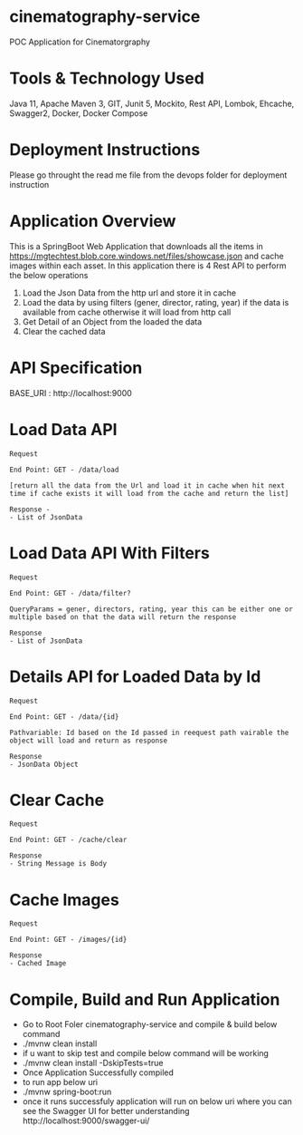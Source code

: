 # cinematography-service

POC Application for Cinematorgraphy 

# Tools & Technology Used

Java 11, Apache Maven 3, GIT, Junit 5, Mockito, Rest API, Lombok, Ehcache, Swagger2, Docker, Docker Compose


# Deployment Instructions

Please go throught the read me file from the devops folder for deployment instruction


# Application Overview

This is a SpringBoot Web Application that downloads all the items in https://mgtechtest.blob.core.windows.net/files/showcase.json and cache images within each asset. In this application there is 4 Rest API to perform the below operations

1. Load the Json Data from the http url and store it in cache
2. Load the data by using filters (gener, director, rating, year) if the data is available from cache otherwise it will load from http call
3. Get Detail of an Object from the loaded the data
4. Clear the cached data

# API Specification

BASE_URI : http://localhost:9000

# Load Data API
```
Request 

End Point: GET - /data/load 

[return all the data from the Url and load it in cache when hit next time if cache exists it will load from the cache and return the list]

Response - 
- List of JsonData 
```

# Load Data API With Filters

```
Request

End Point: GET - /data/filter?

QueryParams = gener, directors, rating, year this can be either one or multiple based on that the data will return the response

Response
- List of JsonData 
```

# Details API for Loaded Data by Id

```
Request

End Point: GET - /data/{id}

Pathvariable: Id based on the Id passed in reequest path vairable the object will load and return as response 

Response
- JsonData Object 
```

# Clear Cache

```
Request

End Point: GET - /cache/clear

Response
- String Message is Body 
```

# Cache Images

```
Request

End Point: GET - /images/{id}

Response
- Cached Image 
```

# Compile, Build and Run Application
- Go to Root Foler cinematography-service and compile & build below command
- ./mvnw clean install
- if u want to skip test and compile below command will be working
- ./mvnw clean install -DskipTests=true
- Once Application Successfully compiled 
- to run app below uri
- ./mvnw spring-boot:run 
- once it runs successfuly application will run on below uri where you can see the Swagger UI for better understanding
http://localhost:9000/swagger-ui/

